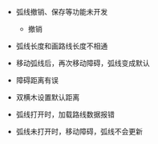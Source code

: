 - 弧线撤销、保存等功能未开发
  - 撤销
- 弧线长度和画路线长度不相通
- 移动弧线后，再次移动障碍，弧线变成默认
- 障碍距离有误
- 双横木设置默认距离



- 弧线打开时，加载路线数据报错
- 弧线未打开时，移动障碍，弧线不会更新